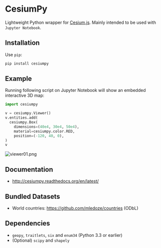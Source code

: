 # CesiumPy

Lightweight Python wrapper for [Cesium.js](http://cesiumjs.org/). Mainly intended to be used with `Jupyter Notebook`.

## Installation

Use `pip`:

```py
pip install cesiumpy
```

## Example

Running following script on Jupyter Notebook will show an embedded interactive 3D map:

```py
import cesiumpy

v = cesiumpy.Viewer()
v.entities.add(
  cesiumpy.Box(
    dimensions=(40e4, 30e4, 50e4),
    material=cesiumpy.color.RED,
    position=(-120, 40, 0),
)
v
```

![viewer01.png]([/assets/images/tux.png](https://raw.githubusercontent.com/sinhrks/cesiumpy/master/doc/source/_static/viewer01.png))

## Documentation

- http://cesiumpy.readthedocs.org/en/latest/

## Bundled Datasets

- World countries: https://github.com/mledoze/countries (ODbL)

## Dependencies

- `geopy`, `traitlets`, `six` and `enum34` (Python 3.3 or earlier)
- (Optional) `scipy` and `shapely`
